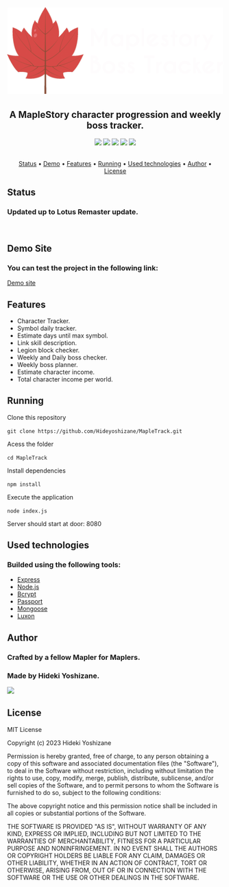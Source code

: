 <h1 align="center">
  <img alt="MapleTrack" title="#logo" src="public/assets/logo/logo.webp"/>
</h1>
<h2 align="center">A MapleStory character progression and weekly boss tracker.</h2>

<div align="center">
 <img src="https://img.shields.io/static/v1?label=license&message=MIT&color=blue&style=for-the-badge"/>
  <img src="https://img.shields.io/static/v1?label=npm&message=10.8.1&color=blue&style=for-the-badge&logo=npm"/>
  <img src="https://img.shields.io/static/v1?label=express&message=4.21.0&color=blue&style=for-the-badge&logo=express"/>
  <img src="https://img.shields.io/static/v1?label=node.JS&message=22.9.0&color=blue&style=for-the-badge&logo=nodedotjs"/>
  <img src="https://img.shields.io/static/v1?label=release&message=1.7.6&color=darkgreen&style=for-the-badge"/>
</div>
<br>

<p align="center">
  <a href="#status">Status</a> •
  <a href="#demo">Demo</a> •
  <a href="#features">Features</a> • 
  <a href="#running">Running</a> • 
  <a href="#technologies">Used technologies</a> • 
  <a href="#author">Author</a> • 
  <a href="#license">License</a>
</p>

<a name="status">
  <h2>Status</h1>
  <h3>Updated up to Lotus Remaster update.</h3>

  <br>
</a>

<a name="demo">
  <h2>Demo Site</h1>
  <h3>You can test the project in the following link:</h3>
    <a href="https://mapletrack.vercel.app/">Demo site</a>
  <br>
</a>

<a name="features">
  <h2>Features</h1>
  <ul>
    <li>Character Tracker.</li>
    <li>Symbol daily tracker.</li>
    <li>Estimate days until max symbol.</li>
    <li>Link skill description.</li>
    <li>Legion block checker.</li>
    <li>Weekly and Daily boss checker.</li>
    <li>Weekly boss planner.</li>
    <li>Estimate character income.</li>
    <li>Total character income per world.</li>
    
  </ul>
</a>

<a name="running">
  <h2>Running</h2>
  <p>Clone this repository</p>
  <code>git clone https://github.com/Hideyoshizane/MapleTrack.git</code>
  <p>Acess the folder</p>
  <code>cd MapleTrack</code>
  <p>Install dependencies</p>
  <code>npm install</code>
  <p>Execute the application</p>
  <code>node index.js</code>
  <p>Server should start at door: 8080</p>
</a>

<a name="technologies">
  <h2>Used technologies</h2>
  <h3>Builded using the following tools:</h3>
  <ul>
    <li> <a href="https://expressjs.com/">Express</a></li>
    <li> <a href="https://nodejs.org/">Node.js</a></li>
    <li> <a href="https://www.npmjs.com/package/bcrypt">Bcrypt</a></li>
    <li> <a href="https://www.passportjs.org/">Passport</a></li>
    <li> <a href="https://mongoosejs.com/">Mongoose</a></li>
    <li> <a href="https://moment.github.io/luxon/#/">Luxon</a></li>
  </ul>
</a>

<a name="author">
  <h2>Author</h1>
  <h3>Crafted by a fellow Mapler for Maplers.</h3>
  <h3>Made by Hideki Yoshizane.</h3>
  <a href="https://www.linkedin.com/in/hideki-yoshizane/">
      <img src="https://img.shields.io/badge/LinkedIn-0077B5?style=for-the-badge&logo=linkedin&logoColor=white"/>
  </a>
  <br>
</a>

<a name="license">
  <h2>License</h1>
<p>MIT License

Copyright (c) 2023 Hideki Yoshizane

Permission is hereby granted, free of charge, to any person obtaining a copy
of this software and associated documentation files (the "Software"), to deal
in the Software without restriction, including without limitation the rights
to use, copy, modify, merge, publish, distribute, sublicense, and/or sell
copies of the Software, and to permit persons to whom the Software is
furnished to do so, subject to the following conditions:

The above copyright notice and this permission notice shall be included in all
copies or substantial portions of the Software.

THE SOFTWARE IS PROVIDED "AS IS", WITHOUT WARRANTY OF ANY KIND, EXPRESS OR
IMPLIED, INCLUDING BUT NOT LIMITED TO THE WARRANTIES OF MERCHANTABILITY,
FITNESS FOR A PARTICULAR PURPOSE AND NONINFRINGEMENT. IN NO EVENT SHALL THE
AUTHORS OR COPYRIGHT HOLDERS BE LIABLE FOR ANY CLAIM, DAMAGES OR OTHER
LIABILITY, WHETHER IN AN ACTION OF CONTRACT, TORT OR OTHERWISE, ARISING FROM,
OUT OF OR IN CONNECTION WITH THE SOFTWARE OR THE USE OR OTHER DEALINGS IN THE
SOFTWARE.

</p>
</a>
